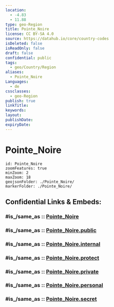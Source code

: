 ```yaml
---
location:
  - -4.83
  - 11.88
type: geo-Region
title: Pointe_Noire
license: CC BY-SA 4.0
source: https://datahub.io/core/country-codes
isDeleted: false
isReadOnly: false
draft: false
confidential: public
tags:
  - geo/Country/Region
aliases:
  - Pointe_Noire
Languages:
  - de
cssclasses:
  - geo-Region
publish: true
linkTitle:
keywords:
layout:
publishDate:
expiryDate:
---
```


# Pointe_Noire

```leaflet
id: Pointe_Noire
zoomFeatures: true 
minZoom: 2 
maxZoom: 18
geojsonFolder: ./Pointe_Noire/
markerFolder: ./Pointe_Noire/
```


## Confidential Links & Embeds: 

### #is_/same_as :: [Pointe_Noire](/_Standards/Earth/Continent/Africa/Africa~Central/Congo~Brazzaville/departments~Congo~Brazzaville/Pointe_Noire.md) 

### #is_/same_as :: [Pointe_Noire.public](/_public/Earth/Continent/Africa/Africa~Central/Congo~Brazzaville/departments~Congo~Brazzaville/Pointe_Noire.public.md) 

### #is_/same_as :: [Pointe_Noire.internal](/_internal/Earth/Continent/Africa/Africa~Central/Congo~Brazzaville/departments~Congo~Brazzaville/Pointe_Noire.internal.md) 

### #is_/same_as :: [Pointe_Noire.protect](/_protect/Earth/Continent/Africa/Africa~Central/Congo~Brazzaville/departments~Congo~Brazzaville/Pointe_Noire.protect.md) 

### #is_/same_as :: [Pointe_Noire.private](/_private/Earth/Continent/Africa/Africa~Central/Congo~Brazzaville/departments~Congo~Brazzaville/Pointe_Noire.private.md) 

### #is_/same_as :: [Pointe_Noire.personal](/_personal/Earth/Continent/Africa/Africa~Central/Congo~Brazzaville/departments~Congo~Brazzaville/Pointe_Noire.personal.md) 

### #is_/same_as :: [Pointe_Noire.secret](/_secret/Earth/Continent/Africa/Africa~Central/Congo~Brazzaville/departments~Congo~Brazzaville/Pointe_Noire.secret.md)

